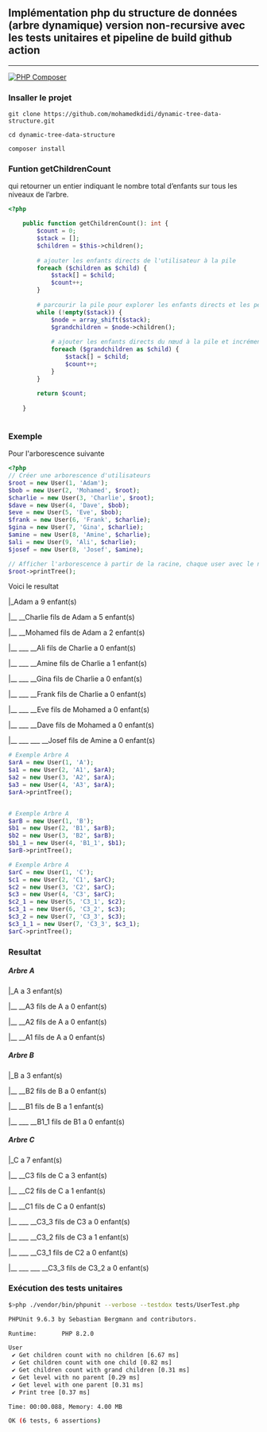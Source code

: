 ## Implémentation php du structure de données (arbre dynamique) version non-recursive avec les tests unitaires et pipeline de build github action
******
[![PHP Composer](https://github.com/mohamedkdidi/dynamic-tree-data-structure/actions/workflows/ci.yml/badge.svg)](https://github.com/mohamedkdidi/dynamic-tree-data-structure/actions/workflows/ci.yml)

### Insaller le projet

 `git clone https://github.com/mohamedkdidi/dynamic-tree-data-structure.git `

 `cd dynamic-tree-data-structure `

 `composer install `

### Funtion getChildrenCount

qui retourner un entier indiquant le nombre total d’enfants sur tous les niveaux de l’arbre.

```php
<?php

    public function getChildrenCount(): int {
        $count = 0;
        $stack = [];
        $children = $this->children();
        
        # ajouter les enfants directs de l'utilisateur à la pile
        foreach ($children as $child) {
            $stack[] = $child;
            $count++;
        }
        
        # parcourir la pile pour explorer les enfants directs et les petits-enfants
        while (!empty($stack)) {
            $node = array_shift($stack);
            $grandchildren = $node->children();
            
            # ajouter les enfants directs du nœud à la pile et incrémenter le compteur
            foreach ($grandchildren as $child) {
                $stack[] = $child;
                $count++;
            }
        }
        
        return $count;
        
    }
    
```

### Exemple

Pour l'arborescence suivante 

```php
<?php
// Créer une arborescence d'utilisateurs
$root = new User(1, 'Adam');
$bob = new User(2, 'Mohamed', $root);
$charlie = new User(3, 'Charlie', $root);
$dave = new User(4, 'Dave', $bob);
$eve = new User(5, 'Eve', $bob);
$frank = new User(6, 'Frank', $charlie);
$gina = new User(7, 'Gina', $charlie);
$amine = new User(8, 'Amine', $charlie);
$ali = new User(9, 'Ali', $charlie);
$josef = new User(8, 'Josef', $amine);

// Afficher l'arborescence à partir de la racine, chaque user avec le nombre d'enfants
$root->printTree();
```

Voici le resultat


|_Adam a 9 enfant(s) 

|__ __Charlie fils de Adam a 5 enfant(s) 

|__ __Mohamed fils de Adam a 2 enfant(s) 

|__ ___ __Ali fils de Charlie a 0 enfant(s) 

|__ ___ __Amine fils de Charlie a 1 enfant(s) 

|__ ___ __Gina fils de Charlie a 0 enfant(s) 

|__ ___ __Frank fils de Charlie a 0 enfant(s) 

|__ ___ __Eve fils de Mohamed a 0 enfant(s) 

|__ ___ __Dave fils de Mohamed a 0 enfant(s) 

|__ ___ ___ __Josef fils de Amine a 0 enfant(s) 


```php
# Exemple Arbre A
$arA = new User(1, 'A');
$a1 = new User(2, 'A1', $arA);
$a2 = new User(3, 'A2', $arA);
$a3 = new User(4, 'A3', $arA);
$arA->printTree();


# Exemple Arbre A
$arB = new User(1, 'B');
$b1 = new User(2, 'B1', $arB);
$b2 = new User(3, 'B2', $arB);
$b1_1 = new User(4, 'B1_1', $b1);
$arB->printTree();

# Exemple Arbre A
$arC = new User(1, 'C');
$c1 = new User(2, 'C1', $arC);
$c2 = new User(3, 'C2', $arC);
$c3 = new User(4, 'C3', $arC);
$c2_1 = new User(5, 'C3_1', $c2);
$c3_1 = new User(6, 'C3_2', $c3);
$c3_2 = new User(7, 'C3_3', $c3);
$c3_1_1 = new User(7, 'C3_3', $c3_1);
$arC->printTree();
```


### Resultat

##### Arbre A

|_A a 3 enfant(s) 

|__ __A3 fils de A a 0 enfant(s) 

|__ __A2 fils de A a 0 enfant(s) 

|__ __A1 fils de A a 0 enfant(s) 


##### Arbre B

|_B a 3 enfant(s) 

|__ __B2 fils de B a 0 enfant(s) 

|__ __B1 fils de B a 1 enfant(s) 

|__ ___ __B1_1 fils de B1 a 0 enfant(s)

##### Arbre C

|_C a 7 enfant(s) 

|__ __C3 fils de C a 3 enfant(s) 

|__ __C2 fils de C a 1 enfant(s) 

|__ __C1 fils de C a 0 enfant(s) 

|__ ___ __C3_3 fils de C3 a 0 enfant(s) 

|__ ___ __C3_2 fils de C3 a 1 enfant(s) 

|__ ___ __C3_1 fils de C2 a 0 enfant(s) 

|__ ___ ___ __C3_3 fils de C3_2 a 0 enfant(s) 


 
### Exécution des tests unitaires

```bash
$>php ./vendor/bin/phpunit --verbose --testdox tests/UserTest.php

PHPUnit 9.6.3 by Sebastian Bergmann and contributors.

Runtime:       PHP 8.2.0

User
 ✔ Get children count with no children [6.67 ms]
 ✔ Get children count with one child [0.82 ms]
 ✔ Get children count with grand children [0.31 ms]
 ✔ Get level with no parent [0.29 ms]
 ✔ Get level with one parent [0.31 ms]
 ✔ Print tree [0.37 ms]

Time: 00:00.088, Memory: 4.00 MB

OK (6 tests, 6 assertions)
```
